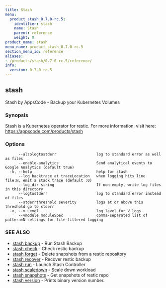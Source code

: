 ```yaml
---
title: Stash
menu:
  product_stash_0.7.0-rc.5:
    identifier: stash
    name: Stash
    parent: reference
    weight: 0
product_name: stash
menu_name: product_stash_0.7.0-rc.5
section_menu_id: reference
aliases:
- /products/stash/0.7.0-rc.5/reference/
info:
  version: 0.7.0-rc.5
---
```


## stash

Stash by AppsCode - Backup your Kubernetes Volumes

### Synopsis

Stash is a Kubernetes operator for restic. For more information, visit here: https://appscode.com/products/stash

### Options

```
      --alsologtostderr                  log to standard error as well as files
      --enable-analytics                 Send analytical events to Google Analytics (default true)
  -h, --help                             help for stash
      --log_backtrace_at traceLocation   when logging hits line file:N, emit a stack trace (default :0)
      --log_dir string                   If non-empty, write log files in this directory
      --logtostderr                      log to standard error instead of files
      --stderrthreshold severity         logs at or above this threshold go to stderr
  -v, --v Level                          log level for V logs
      --vmodule moduleSpec               comma-separated list of pattern=N settings for file-filtered logging
```

### SEE ALSO

* [stash backup](/products/stash/0.7.0-rc.5/reference/stash_backup)	 - Run Stash Backup
* [stash check](/products/stash/0.7.0-rc.5/reference/stash_check)	 - Check restic backup
* [stash forget](/products/stash/0.7.0-rc.5/reference/stash_forget)	 - Delete snapshots from a restic repository
* [stash recover](/products/stash/0.7.0-rc.5/reference/stash_recover)	 - Recover restic backup
* [stash run](/products/stash/0.7.0-rc.5/reference/stash_run)	 - Launch Stash Controller
* [stash scaledown](/products/stash/0.7.0-rc.5/reference/stash_scaledown)	 - Scale down workload
* [stash snapshots](/products/stash/0.7.0-rc.5/reference/stash_snapshots)	 - Get snapshots of restic repo
* [stash version](/products/stash/0.7.0-rc.5/reference/stash_version)	 - Prints binary version number.

